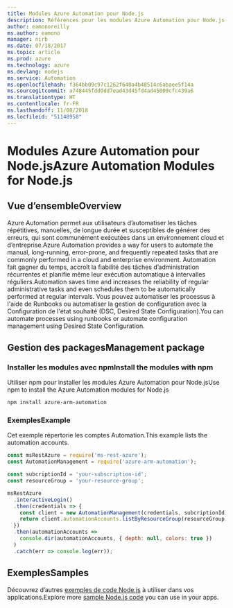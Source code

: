 ```yaml
---
title: Modules Azure Automation pour Node.js
description: Références pour les modules Azure Automation pour Node.js
author: eamonoreilly
ms.author: eamono
manager: nirb
ms.date: 07/18/2017
ms.topic: article
ms.prod: azure
ms.technology: azure
ms.devlang: nodejs
ms.service: Automation
ms.openlocfilehash: f364bb09c97c1262f640a4b48514c6abaee5f14a
ms.sourcegitcommit: a748445fdd0dd7ead43d45fd4ad45009cfc439a6
ms.translationtype: HT
ms.contentlocale: fr-FR
ms.lasthandoff: 11/08/2018
ms.locfileid: "51148958"
---
```

# <a name="azure-automation-modules-for-nodejs"></a><span data-ttu-id="9a52a-103">Modules Azure Automation pour Node.js</span><span class="sxs-lookup"><span data-stu-id="9a52a-103">Azure Automation Modules for Node.js</span></span>

## <a name="overview"></a><span data-ttu-id="9a52a-104">Vue d’ensemble</span><span class="sxs-lookup"><span data-stu-id="9a52a-104">Overview</span></span>

<span data-ttu-id="9a52a-105">Azure Automation permet aux utilisateurs d’automatiser les tâches répétitives, manuelles, de longue durée et susceptibles de générer des erreurs, qui sont communément exécutées dans un environnement cloud et d’entreprise.</span><span class="sxs-lookup"><span data-stu-id="9a52a-105">Azure Automation provides a way for users to automate the manual, long-running, error-prone, and frequently repeated tasks that are commonly performed in a cloud and enterprise environment.</span></span> <span data-ttu-id="9a52a-106">Automation fait gagner du temps, accroît la fiabilité des tâches d’administration récurrentes et planifie même leur exécution automatique à intervalles réguliers.</span><span class="sxs-lookup"><span data-stu-id="9a52a-106">Automation saves time and increases the reliability of regular administrative tasks and even schedules them to be automatically performed at regular intervals.</span></span> <span data-ttu-id="9a52a-107">Vous pouvez automatiser les processus à l'aide de Runbooks ou automatiser la gestion de configuration avec la Configuration de l'état souhaité (DSC, Desired State Configuration).</span><span class="sxs-lookup"><span data-stu-id="9a52a-107">You can automate processes using runbooks or automate configuration management using Desired State Configuration.</span></span>

## <a name="management-package"></a><span data-ttu-id="9a52a-108">Gestion des packages</span><span class="sxs-lookup"><span data-stu-id="9a52a-108">Management package</span></span>

### <a name="install-the-modules-with-npm"></a><span data-ttu-id="9a52a-109">Installer les modules avec npm</span><span class="sxs-lookup"><span data-stu-id="9a52a-109">Install the modules with npm</span></span>

<span data-ttu-id="9a52a-110">Utiliser npm pour installer les modules Azure Automation pour Node.js</span><span class="sxs-lookup"><span data-stu-id="9a52a-110">Use npm to install the Azure Automation modules for Node.js</span></span>

```bash
npm install azure-arm-automation
```

### <a name="example"></a><span data-ttu-id="9a52a-111">Exemples</span><span class="sxs-lookup"><span data-stu-id="9a52a-111">Example</span></span>

<span data-ttu-id="9a52a-112">Cet exemple répertorie les comptes Automation.</span><span class="sxs-lookup"><span data-stu-id="9a52a-112">This example lists the automation accounts.</span></span>

```javascript
const msRestAzure = require('ms-rest-azure');
const AutomationManagement = require('azure-arm-automation');

const subcriptionId = 'your-subscription-id';
const resourceGroup = 'your-resource-group';

msRestAzure
  .interactiveLogin()
  .then(credentials => {
    const client = new AutomationManagement(credentials, subcriptionId);
    return client.automationAccounts.listByResourceGroup(resourceGroup);
  })
  .then(automationAccounts =>
    console.dir(automationAccounts, { depth: null, colors: true })
  )
  .catch(err => console.log(err));
```

## <a name="samples"></a><span data-ttu-id="9a52a-113">Exemples</span><span class="sxs-lookup"><span data-stu-id="9a52a-113">Samples</span></span>

<span data-ttu-id="9a52a-114">Découvrez d’autres [exemples de code Node.js](https://azure.microsoft.com/resources/samples/?platform=nodejs) à utiliser dans vos applications.</span><span class="sxs-lookup"><span data-stu-id="9a52a-114">Explore more [sample Node.js code](https://azure.microsoft.com/resources/samples/?platform=nodejs) you can use in your apps.</span></span>
